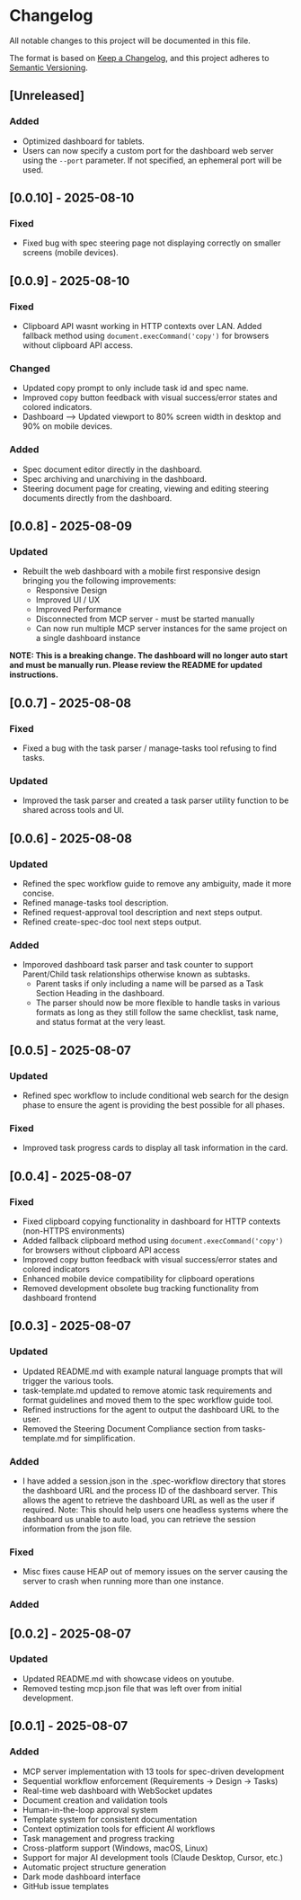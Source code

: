 # Changelog

All notable changes to this project will be documented in this file.

The format is based on [Keep a Changelog](https://keepachangelog.com/en/1.0.0/),
and this project adheres to [Semantic Versioning](https://semver.org/spec/v2.0.0.html).

## [Unreleased]

### Added
- Optimized dashboard for tablets.
- Users can now specify a custom port for the dashboard web server using the `--port` parameter. If not specified, an ephemeral port will be used.

## [0.0.10] - 2025-08-10

### Fixed
- Fixed bug with spec steering page not displaying correctly on smaller screens (mobile devices).

## [0.0.9] - 2025-08-10

### Fixed
- Clipboard API wasnt working in HTTP contexts over LAN. Added fallback method using `document.execCommand('copy')` for browsers without clipboard API access.

### Changed
- Updated copy prompt to only include task id and spec name.
- Improved copy button feedback with visual success/error states and colored indicators.
- Dashboard --> Updated viewport to 80% screen width in desktop and 90% on mobile devices.

### Added
- Spec document editor directly in the dashboard.
- Spec archiving and unarchiving in the dashboard.
- Steering document page for creating, viewing and editing steering documents directly from the dashboard.


## [0.0.8] - 2025-08-09

### Updated
- Rebuilt the web dashboard with a mobile first responsive design bringing you the following improvements:
    - Responsive Design
    - Improved UI / UX
    - Improved Performance
    - Disconnected from MCP server - must be started manually
    - Can now run multiple MCP server instances for the same project on a single dashboard instance


**NOTE: This is a breaking change. The dashboard will no longer auto start and must be manually run. Please review the README for updated instructions.**

## [0.0.7] - 2025-08-08

### Fixed
- Fixed a bug with the task parser / manage-tasks tool refusing to find tasks.

### Updated
- Improved the task parser and created a task parser utility function to be shared across tools and UI.

## [0.0.6] - 2025-08-08

### Updated
- Refined the spec workflow guide to remove any ambiguity, made it more concise.
- Refined manage-tasks tool description.
- Refined request-approval tool description and next steps output.
- Refined create-spec-doc tool next steps output.

### Added
- Imporoved dashboard task parser and task counter to support Parent/Child task relationships otherwise known as subtasks.
    - Parent tasks if only including a name will be parsed as a Task Section Heading in the dashboard.
    - The parser should now be more flexible to handle tasks in various formats as long as they still follow the same checklist, task name, and status format at the very least.

## [0.0.5] - 2025-08-07

### Updated
- Refined spec workflow to include conditional web search for the design phase to ensure the agent is providing the best possible for all phases.

### Fixed
- Improved task progress cards to display all task information in the card.

## [0.0.4] - 2025-08-07

### Fixed
- Fixed clipboard copying functionality in dashboard for HTTP contexts (non-HTTPS environments)
- Added fallback clipboard method using `document.execCommand('copy')` for browsers without clipboard API access
- Improved copy button feedback with visual success/error states and colored indicators
- Enhanced mobile device compatibility for clipboard operations
- Removed development obsolete bug tracking functionality from dashboard frontend

## [0.0.3] - 2025-08-07

### Updated
- Updated README.md with example natural language prompts that will trigger the various tools.
- task-template.md updated to remove atomic task requirements and format guidelines and moved them to the spec workflow guide tool.
- Refined instructions for the agent to output the dashboard URL to the user.
- Removed the Steering Document Compliance section from tasks-template.md for simplification.

### Added
- I have added a session.json in the .spec-workflow directory that stores the dashboard URL and the process ID of the dashboard server. This allows the agent to retrieve the dashboard URL as well as the user if required. Note: This should help users one headless systems where the dashboard us unable to auto load, you can retrieve the session information from the json file.

### Fixed
- Misc fixes cause HEAP out of memory issues on the server causing the server to crash when running more than one instance.

### Added

## [0.0.2] - 2025-08-07

### Updated
- Updated README.md with showcase videos on youtube.
- Removed testing mcp.json file that was left over from initial development.

## [0.0.1] - 2025-08-07

### Added
- MCP server implementation with 13 tools for spec-driven development
- Sequential workflow enforcement (Requirements → Design → Tasks)
- Real-time web dashboard with WebSocket updates
- Document creation and validation tools
- Human-in-the-loop approval system
- Template system for consistent documentation
- Context optimization tools for efficient AI workflows
- Task management and progress tracking
- Cross-platform support (Windows, macOS, Linux)
- Support for major AI development tools (Claude Desktop, Cursor, etc.)
- Automatic project structure generation
- Dark mode dashboard interface
- GitHub issue templates